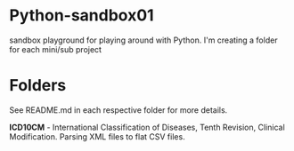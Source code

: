 # Python-sandbox01
sandbox playground for playing around with Python.  I'm creating a folder for each mini/sub project

# Folders
See README.md in each respective folder for more details.

**ICD10CM** - International Classification of Diseases, Tenth Revision, Clinical Modification.  Parsing XML files to flat CSV files.  
